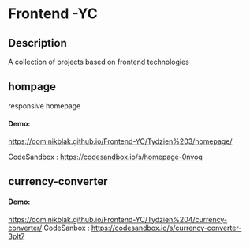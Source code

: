 # Frontend -YC

## Description
A collection of projects based on frontend technologies

## hompage
responsive homepage
#### Demo:
https://dominikblak.github.io/Frontend-YC/Tydzien%203/homepage/

CodeSandbox :
https://codesandbox.io/s/homepage-0nvoq
## currency-converter
#### Demo: 
https://dominikblak.github.io/Frontend-YC/Tydzien%204/currency-converter/
CodeSanbox : 
https://codesandbox.io/s/currency-converter-3plt7
